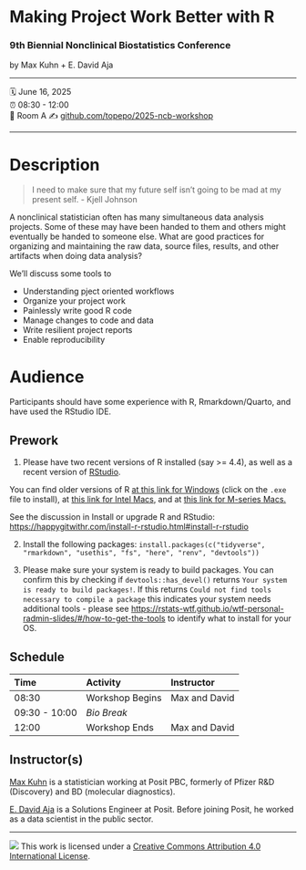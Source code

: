 Making Project Work Better with R 
================

### 9th Biennial Nonclinical Biostatistics Conference

by Max Kuhn + E. David Aja 

-----

:spiral_calendar: June 16, 2025  
:alarm_clock:     08:30 - 12:00  
:hotel:           Room A 
:writing_hand:    [github.com/topepo/2025-ncb-workshop](https://github.com/topepo/2025-ncb-workshop)

-----

# Description

> I need to make sure that my future self isn’t going to be mad at my present self. - Kjell Johnson

A nonclinical statistician often has many simultaneous data analysis projects. Some of these may have been handed to them and others might eventually be handed to someone else. What are good practices for organizing and maintaining the raw data, source files, results, and other artifacts when doing data analysis?

We’ll discuss some tools to

- Understanding pject oriented workflows
- Organize your project work
- Painlessly write good R code
- Manage changes to code and data
- Write resilient project reports
- Enable reproducibility

# Audience

Participants should have some experience with R, Rmarkdown/Quarto, and have used the RStudio IDE.

## Prework

1. Please have two recent versions of R installed (say >= 4.4), as well as a recent version of [RStudio](https://posit.co/download/rstudio-desktop/). 

You can find older versions of R [at this link for Windows](https://cran.r-project.org/bin/windows/base/old/) (click on the `.exe` file to install), at [this link for Intel Macs](https://cran.r-project.org/bin/macosx/big-sur-x86_64/base/), and at [this link for M-series Macs.](https://cran.r-project.org/bin/macosx/big-sur-arm64/base/)

See the discussion in Install or upgrade R and RStudio: https://happygitwithr.com/install-r-rstudio.html#install-r-rstudio

2. Install the following packages: `install.packages(c("tidyverse", "rmarkdown", "usethis", "fs", "here", "renv", "devtools"))`

3. Please make sure your system is ready to build packages. You can  confirm this by checking if `devtools::has_devel()` returns `Your system is ready to build packages!`.  If this returns `Could not find tools necessary to compile a package` this indicates your system needs additional tools - please see https://rstats-wtf.github.io/wtf-personal-radmin-slides/#/how-to-get-the-tools to identify what to install for your OS.

## Schedule

| Time          | Activity                                        | Instructor      |
|:--------------|:------------------------------------------------|:----------------|
| 08:30          | Workshop Begins                                | Max and David   |
| 09:30 - 10:00  | *Bio Break*                                    |                 |
| 12:00          | Workshop Ends                                  | Max and David   |

## Instructor(s)

[Max Kuhn](https://max-kuhn.org/) is a statistician working at Posit PBC, formerly of Pfizer R&D (Discovery) and BD (molecular diagnostics).

[E. David Aja](https://edavidaja.com/) is a Solutions Engineer at Posit. Before joining Posit, he worked as a data scientist in the public sector.

-----

![](https://i.creativecommons.org/l/by/4.0/88x31.png) This work is
licensed under a [Creative Commons Attribution 4.0 International
License](https://creativecommons.org/licenses/by/4.0/).